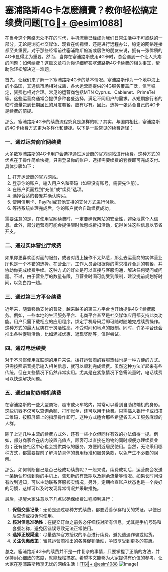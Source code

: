 # 塞浦路斯4G卡怎麽續費？教你轻松搞定续费问题[[TG💪+ @esim1088](https://t.me/s/esim1088)]

在当今这个网络无处不在的时代，手机流量已经成为我们日常生活中不可或缺的一部分。无论是浏览社交媒体、观看在线视频，还是进行远程办公，稳定的网络连接都至关重要。对于那些经常前往塞浦路斯旅游或居住的朋友来说，拥有一张优质的4G卡显得尤为重要。然而，当你在塞浦路斯使用4G卡时，总会遇到一个让人头疼的问题：如何续费？这篇文章将为你详细解答塞浦路斯4G卡续费的相关事宜，帮助你轻松解决这一难题。

首先，让我们来了解一下塞浦路斯4G卡的基本情况。塞浦路斯作为一个地中海上的小岛国，其通信市场相对成熟，各大运营商提供的4G服务覆盖广泛，信号稳定，资费也相对合理。常见的运营商包括MTN Cyprus、Cablenet、PrimeTel等。这些运营商通常会提供多种套餐选择，满足不同用户的需求。从短期旅行者的临时流量包到长期居民的月度套餐，应有尽有。因此，选择一张适合自己的4G卡是续费的前提。

那么，塞浦路斯4G卡的续费流程究竟是怎样的呢？其实，与国内相比，塞浦路斯的4G卡续费方式更为多样化和便捷。以下是一些常见的续费途径：

### 一、通过运营商官网续费

大多数塞浦路斯的4G卡用户会选择通过运营商的官方网站进行续费。这种方式的优点在于操作简单快捷，只需登录你的账户，选择需要续费的套餐即可完成支付。具体步骤如下：

1. 打开运营商的官方网站。
2. 登录你的账户，输入用户名和密码（如果没有账号，需要先注册）。
3. 在账户页面找到“充值”或“续费”选项。
4. 选择合适的套餐并确认购买。
5. 使用信用卡、PayPal或其他支持的支付方式进行付款。
6. 等待系统处理完成后，你的账户就会自动续费成功。

需要注意的是，在使用官网续费时，一定要确保网站的安全性，避免泄露个人信息。此外，部分运营商可能会提供限时优惠或折扣活动，记得关注这些信息以节省开支。

### 二、通过实体营业厅续费

如果你更喜欢面对面的服务，或者对线上操作不太熟悉，那么去运营商的实体营业厅也是一个不错的选择。在营业厅，工作人员会根据你的需求推荐合适的套餐，并协助你完成续费手续。这种方式的好处是可以直接与客服沟通，解决任何疑问或问题。不过，由于营业厅的数量有限，且营业时间可能受到限制，建议提前规划好时间，以免白跑一趟。

### 三、通过第三方平台续费

近年来，随着移动支付的普及，越来越多的第三方平台也开始提供4G卡续费服务。例如，一些本地的生活服务平台、电商平台甚至是社交媒体应用都支持此类功能。用户只需下载相应的应用程序，绑定手机号码后即可随时随地完成续费操作。这种方式的最大优势在于灵活性高，不受时间和地点的限制。同时，许多平台还会推出各种促销活动，比如满减优惠、返现奖励等，值得尝试。

### 四、通过电话续费

对于不习惯使用互联网的用户来说，拨打运营商的客服热线也是一种方便的方式。只需按照语音提示输入相关信息，就可以顺利完成续费。虽然这种方法听起来有些传统，但在某些情况下仍然非常实用。尤其是在紧急情况下急需流量时，电话续费可以快速解决问题。

### 五、通过自助终端机续费

在塞浦路斯的一些大型商场、超市或火车站内，常常可以看到自助终端机的身影。这些机器不仅可以查询余额、打印账单，还可以用于续费。只需插入银行卡或扫描二维码，按照屏幕上的指示操作即可。这种方式适合那些希望省去人工服务麻烦的人群。

除了上述几种主流的续费方式外，还有一些小众但同样有效的办法值得一提。例如，部分商家会在店内设置充值点，顾客可以直接在购物的同时顺便办理续费业务；还有些社区中心也会提供类似的服务，方便附近居民使用。当然，无论采用哪种方式，都需要提前了解清楚具体的费用标准和服务条款，以免产生不必要的误解。

那么，如何判断自己是否已经成功续费呢？一般来说，续费成功后，运营商会发送一条确认短信到你的手机上，告知新的有效期以及剩余流量等情况。如果长时间没有收到通知，可以主动联系客服核实情况。另外，定期检查账户状态也是一个良好的习惯，这样可以及时发现异常情况并采取措施。

最后，提醒大家注意以下几点以确保续费过程顺利进行：

1. **保留交易记录**：无论是通过哪种方式续费，都要妥善保存相关的凭证，以便日后查询或投诉时使用。
2. **核对信息准确性**：在提交订单之前务必仔细核对所有信息，尤其是手机号码和套餐名称，避免因错误导致无法正常使用。
3. **选择正规渠道**：尽量选择官方授权的平台进行续费，避免遭遇诈骗或假货。
4. **关注优惠政策**：留意运营商推出的各类促销活动，争取享受到更多的实惠。

总之，塞浦路斯4G卡的续费并不是一件复杂的事情，只要掌握了正确的方法，并保持耐心细致的态度，就能轻松搞定。希望本文能够为大家提供有价值的参考，让大家在塞浦路斯畅享无忧的网络生活！[[TG💪+ @esim1088](https://t.me/s/esim1088) ![Image](https://i.postimg.cc/4NQfJmqS/Snipaste-2025-05-13-00-14-12.png)]